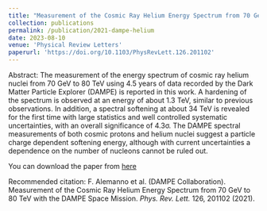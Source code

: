 ```yaml
---
title: "Measurement of the Cosmic Ray Helium Energy Spectrum from 70 GeV to 80 TeV with the DAMPE Space Mission"
collection: publications
permalink: /publication/2021-dampe-helium
date: 2023-08-10
venue: 'Physical Review Letters'
paperurl: 'https://doi.org/10.1103/PhysRevLett.126.201102'
---
```


Abstract: The measurement of the energy spectrum of cosmic ray helium nuclei from 70 GeV to 80 TeV using 4.5 years of data recorded by the Dark Matter Particle Explorer (DAMPE) is reported in this work. A hardening of the spectrum is observed at an energy of about 1.3 TeV, similar to previous observations. In addition, a spectral softening at about 34 TeV is revealed for the first time with large statistics and well controlled systematic uncertainties, with an overall significance of 4.3σ. The DAMPE spectral measurements of both cosmic protons and helium nuclei suggest a particle charge dependent softening energy, although with current uncertainties a dependence on the number of nucleons cannot be ruled out.

You can download the paper from [here](https://doi.org/10.1103/PhysRevLett.126.201102)

Recommended citation: F. Alemanno et al. (DAMPE Collaboration). Measurement of the Cosmic Ray Helium Energy Spectrum from 70 GeV to 80 TeV with the DAMPE Space Mission. <i>Phys. Rev. Lett.</i> 126, 201102 (2021).
